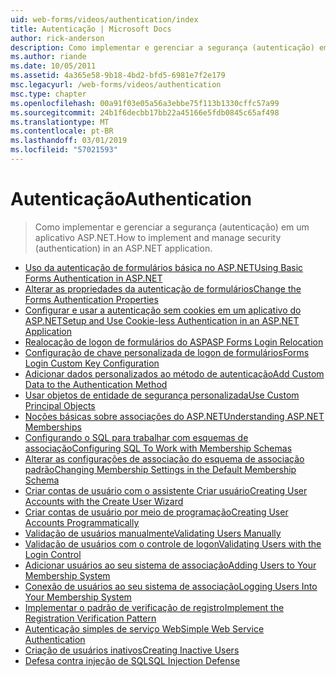 ```yaml
---
uid: web-forms/videos/authentication/index
title: Autenticação | Microsoft Docs
author: rick-anderson
description: Como implementar e gerenciar a segurança (autenticação) em um aplicativo ASP.NET.
ms.author: riande
ms.date: 10/05/2011
ms.assetid: 4a365e58-9b18-4bd2-bfd5-6981e7f2e179
msc.legacyurl: /web-forms/videos/authentication
msc.type: chapter
ms.openlocfilehash: 00a91f03e05a56a3ebbe75f113b1330cffc57a99
ms.sourcegitcommit: 24b1f6decbb17bb22a45166e5fdb0845c65af498
ms.translationtype: MT
ms.contentlocale: pt-BR
ms.lasthandoff: 03/01/2019
ms.locfileid: "57021593"
---
```

<a name="authentication"></a><span data-ttu-id="145aa-103">Autenticação</span><span class="sxs-lookup"><span data-stu-id="145aa-103">Authentication</span></span>
====================
> <span data-ttu-id="145aa-104">Como implementar e gerenciar a segurança (autenticação) em um aplicativo ASP.NET.</span><span class="sxs-lookup"><span data-stu-id="145aa-104">How to implement and manage security (authentication) in an ASP.NET application.</span></span>


- [<span data-ttu-id="145aa-105">Uso da autenticação de formulários básica no ASP.NET</span><span class="sxs-lookup"><span data-stu-id="145aa-105">Using Basic Forms Authentication in ASP.NET</span></span>](using-basic-forms-authentication-in-aspnet.md)
- [<span data-ttu-id="145aa-106">Alterar as propriedades da autenticação de formulários</span><span class="sxs-lookup"><span data-stu-id="145aa-106">Change the Forms Authentication Properties</span></span>](how-to-change-the-forms-authentication-properties.md)
- [<span data-ttu-id="145aa-107">Configurar e usar a autenticação sem cookies em um aplicativo do ASP.NET</span><span class="sxs-lookup"><span data-stu-id="145aa-107">Setup and Use Cookie-less Authentication in an ASP.NET Application</span></span>](how-to-setup-and-use-cookie-less-authentication-in-an-aspnet-application.md)
- [<span data-ttu-id="145aa-108">Realocação de logon de formulários do ASP</span><span class="sxs-lookup"><span data-stu-id="145aa-108">ASP Forms Login Relocation</span></span>](asp-forms-login-relocation.md)
- [<span data-ttu-id="145aa-109">Configuração de chave personalizada de logon de formulários</span><span class="sxs-lookup"><span data-stu-id="145aa-109">Forms Login Custom Key Configuration</span></span>](forms-login-custom-key-configuration.md)
- [<span data-ttu-id="145aa-110">Adicionar dados personalizados ao método de autenticação</span><span class="sxs-lookup"><span data-stu-id="145aa-110">Add Custom Data to the Authentication Method</span></span>](add-custom-data-to-the-authentication-method.md)
- [<span data-ttu-id="145aa-111">Usar objetos de entidade de segurança personalizada</span><span class="sxs-lookup"><span data-stu-id="145aa-111">Use Custom Principal Objects</span></span>](use-custom-principal-objects.md)
- [<span data-ttu-id="145aa-112">Noções básicas sobre associações do ASP.NET</span><span class="sxs-lookup"><span data-stu-id="145aa-112">Understanding ASP.NET Memberships</span></span>](understanding-aspnet-memberships.md)
- [<span data-ttu-id="145aa-113">Configurando o SQL para trabalhar com esquemas de associação</span><span class="sxs-lookup"><span data-stu-id="145aa-113">Configuring SQL To Work with Membership Schemas</span></span>](configuring-sql-to-work-with-membership-schemas.md)
- [<span data-ttu-id="145aa-114">Alterar as configurações de associação do esquema de associação padrão</span><span class="sxs-lookup"><span data-stu-id="145aa-114">Changing Membership Settings in the Default Membership Schema</span></span>](changing-membership-settings-in-the-default-membership-schema.md)
- [<span data-ttu-id="145aa-115">Criar contas de usuário com o assistente Criar usuário</span><span class="sxs-lookup"><span data-stu-id="145aa-115">Creating User Accounts with the Create User Wizard</span></span>](creating-user-accounts-with-the-create-user-wizard.md)
- [<span data-ttu-id="145aa-116">Criar contas de usuário por meio de programação</span><span class="sxs-lookup"><span data-stu-id="145aa-116">Creating User Accounts Programmatically</span></span>](creating-user-accounts-programmatically.md)
- [<span data-ttu-id="145aa-117">Validação de usuários manualmente</span><span class="sxs-lookup"><span data-stu-id="145aa-117">Validating Users Manually</span></span>](validating-users-manually.md)
- [<span data-ttu-id="145aa-118">Validação de usuários com o controle de logon</span><span class="sxs-lookup"><span data-stu-id="145aa-118">Validating Users with the Login Control</span></span>](validating-users-with-the-login-control.md)
- [<span data-ttu-id="145aa-119">Adicionar usuários ao seu sistema de associação</span><span class="sxs-lookup"><span data-stu-id="145aa-119">Adding Users to Your Membership System</span></span>](adding-users-to-your-membership-system.md)
- [<span data-ttu-id="145aa-120">Conexão de usuários ao seu sistema de associação</span><span class="sxs-lookup"><span data-stu-id="145aa-120">Logging Users Into Your Membership System</span></span>](logging-users-into-your-membership-system.md)
- [<span data-ttu-id="145aa-121">Implementar o padrão de verificação de registro</span><span class="sxs-lookup"><span data-stu-id="145aa-121">Implement the Registration Verification Pattern</span></span>](implement-the-registration-verification-pattern.md)
- [<span data-ttu-id="145aa-122">Autenticação simples de serviço Web</span><span class="sxs-lookup"><span data-stu-id="145aa-122">Simple Web Service Authentication</span></span>](simple-web-service-authentication.md)
- [<span data-ttu-id="145aa-123">Criação de usuários inativos</span><span class="sxs-lookup"><span data-stu-id="145aa-123">Creating Inactive Users</span></span>](creating-inactive-users.md)
- [<span data-ttu-id="145aa-124">Defesa contra injeção de SQL</span><span class="sxs-lookup"><span data-stu-id="145aa-124">SQL Injection Defense</span></span>](sql-injection-defense.md)
